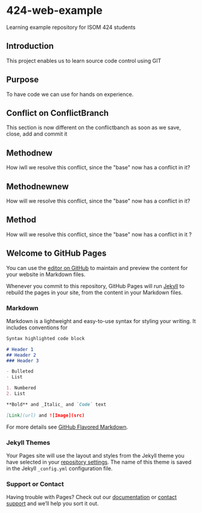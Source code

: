 # 424-web-example
Learning example repository for ISOM 424 students

## Introduction
This project enables us to learn source code control using GIT

## Purpose 
To have code we can use for hands on experience.

## Conflict on ConflictBranch
This section is now different on the conflictbanch as soon as we save, close, add and commit it

## Methodnew
How iwll we resolve this conflict, since the "base" now has a conflict in it?
## Methodnewnew
How will we resolve this conflict, since the "base" now has a conflict in it?
## Method
How will we resolve this conflict, since the "base" now has a conflict in it ?

## Welcome to GitHub Pages

You can use the [editor on GitHub](https://github.com/SBS-ISOM/424-web-example/edit/master/README.md) to maintain and preview the content for your website in Markdown files.

Whenever you commit to this repository, GitHub Pages will run [Jekyll](https://jekyllrb.com/) to rebuild the pages in your site, from the content in your Markdown files.

### Markdown

Markdown is a lightweight and easy-to-use syntax for styling your writing. It includes conventions for

```markdown
Syntax highlighted code block

# Header 1
## Header 2
### Header 3

- Bulleted
- List

1. Numbered
2. List

**Bold** and _Italic_ and `Code` text

[Link](url) and ![Image](src)
```

For more details see [GitHub Flavored Markdown](https://guides.github.com/features/mastering-markdown/).

### Jekyll Themes

Your Pages site will use the layout and styles from the Jekyll theme you have selected in your [repository settings](https://github.com/SBS-ISOM/424-web-example/settings). The name of this theme is saved in the Jekyll `_config.yml` configuration file.

### Support or Contact

Having trouble with Pages? Check out our [documentation](https://help.github.com/categories/github-pages-basics/) or [contact support](https://github.com/contact) and we’ll help you sort it out.
